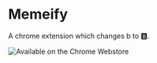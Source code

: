 # Memeify
A chrome extension which changes b to 🅱.

![Available on the Chrome Webstore](https://developer.chrome.com/static/images/platform-pillar/ChromeWebStore_badgeWborder_v2_206x58.png)